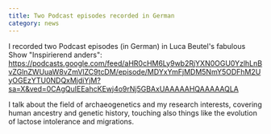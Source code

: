 ```yaml
---
title: Two Podcast episodes recorded in German
category: news
---
```


I recorded two Podcast episodes (in German) in Luca Beutel's fabulous Show "Inspirierend anders": https://podcasts.google.com/feed/aHR0cHM6Ly9wb2RjYXN0OGU0YzlhLnBvZGlnZWUuaW8vZmVlZC9tcDM/episode/MDYxYmFjMDM5NmY5ODFhM2UyOGEzYTU0NDQxMjdiYjM?sa=X&ved=0CAgQuIEEahcKEwj4o9rNj5GBAxUAAAAAHQAAAAAQLA

I talk about the field of archaeogenetics and my research interests, covering human ancestry and genetic history, touching also things like the evolution of lactose intolerance and migrations.